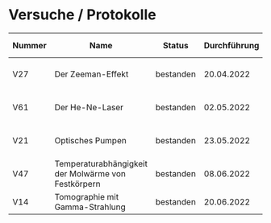 # Versuche / Protokolle
<!-- erzeugt mit https://tableconvert.com/ -->

| Nummer | Name                                                | Status    | Durchführung | (letzte) Abgabe      | bewertet von               | bewertet am/um    |
|--------|-----------------------------------------------------|-----------|--------------|----------------------|----------------------------|-------------------|
| V27    | Der Zeeman-Effekt                                   | bestanden | 20.04.2022   | 29.04.2022, 11:55    | apl. Prof. Dr. Ilya Akimov | 02.05.2022, 12:45 |
| V61    | Der He-Ne-Laser                                     | bestanden | 02.05.2022   | 13.05.2022, 11:55    | Dr. Dennis Kudlacik        | 29.05.2022, 20:36 |
| V21    | Optisches Pumpen                                    | bestanden | 23.05.2022   | 27.05.2022, 11:45    | PD Dr. Alex Greilich       | 30.05.2022, 10:59 |
| V47    | Temperaturabhängigkeit der Molwärme von Festkörpern | bestanden | 08.06.2022   | 10.06.2022, 11:25 🛈 | Malte Schulte              | 11.07.2022, 19:02 |
| V14    | Tomographie mit Gamma-Strahlung                     | bestanden | 20.06.2022   | 01.07.2022, 12:00    | Martin Bieker              | 01.07.2022, 15:05 |
